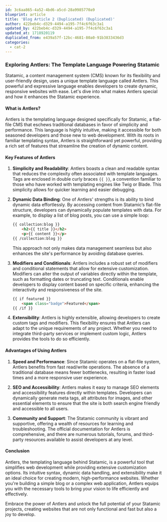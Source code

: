 ```yaml
---
id: 3c6aa865-4a52-4bd6-a5cd-28a9985770a9
blueprint: article
title: 'Blog Article 2 (Duplicated) (Duplicated)'
author: 422beb4c-d329-4494-a195-7f4c6f63c3a1
updated_by: 422beb4c-d329-4494-a195-7f4c6f63c3a1
updated_at: 1718920119
duplicated_from: e439a57f-12bc-4681-80a0-91b3833436d3
categories:
  - cat-2
---
```

### Exploring Antlers: The Template Language Powering Statamic

Statamic, a content management system (CMS) known for its flexibility and user-friendly design, uses a unique template language called Antlers. This powerful and expressive language enables developers to create dynamic, responsive websites with ease. Let's dive into what makes Antlers special and how it enhances the Statamic experience.

#### What is Antlers?

Antlers is the templating language designed specifically for Statamic, a flat-file CMS that eschews traditional databases in favor of simplicity and performance. This language is highly intuitive, making it accessible for both seasoned developers and those new to web development. With its roots in familiar templating syntax, Antlers is straightforward yet powerful, providing a rich set of features that streamline the creation of dynamic content.

#### Key Features of Antlers

1. **Simplicity and Readability**:
   Antlers boasts a clean and readable syntax that reduces the complexity often associated with template languages. Tags are enclosed in double curly braces `{{ }}`, a convention familiar to those who have worked with templating engines like Twig or Blade. This simplicity allows for quicker learning and easier debugging.

2. **Dynamic Data Binding**:
   One of Antlers' strengths is its ability to bind dynamic data effortlessly. By accessing content from Statamic’s flat-file structure, developers can dynamically populate templates with data. For example, to display a list of blog posts, you can use a simple loop:
   ```html
   {{ collection:blog }}
       <h2>{{ title }}</h2>
       <p>{{ content }}</p>
   {{ /collection:blog }}
   ```
   This approach not only makes data management seamless but also enhances the site's performance by avoiding database queries.

3. **Modifiers and Conditionals**:
   Antlers includes a robust set of modifiers and conditional statements that allow for extensive customization. Modifiers can alter the output of variables directly within the template, such as formatting dates or truncating text. Conditionals enable developers to display content based on specific criteria, enhancing the interactivity and responsiveness of the site.
   ```html
   {{ if featured }}
       <span class="badge">Featured</span>
   {{ /if }}
   ```

4. **Extensibility**:
   Antlers is highly extensible, allowing developers to create custom tags and modifiers. This flexibility ensures that Antlers can adapt to the unique requirements of any project. Whether you need to integrate third-party services or implement custom logic, Antlers provides the tools to do so efficiently.

#### Advantages of Using Antlers

1. **Speed and Performance**:
   Since Statamic operates on a flat-file system, Antlers benefits from fast read/write operations. The absence of a traditional database means fewer bottlenecks, resulting in faster load times and a more responsive user experience.

2. **SEO and Accessibility**:
   Antlers makes it easy to manage SEO elements and accessibility features directly within templates. Developers can dynamically generate meta tags, alt attributes for images, and other essential elements to ensure that the site is both search engine friendly and accessible to all users.

3. **Community and Support**:
   The Statamic community is vibrant and supportive, offering a wealth of resources for learning and troubleshooting. The official documentation for Antlers is comprehensive, and there are numerous tutorials, forums, and third-party resources available to assist developers at any level.

#### Conclusion

Antlers, the templating language behind Statamic, is a powerful tool that simplifies web development while providing extensive customization options. Its intuitive syntax, dynamic data handling, and extensibility make it an ideal choice for creating modern, high-performance websites. Whether you're building a simple blog or a complex web application, Antlers equips you with the necessary tools to bring your vision to life efficiently and effectively.

Embrace the power of Antlers and unlock the full potential of your Statamic projects, creating websites that are not only functional and fast but also a joy to develop.
